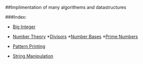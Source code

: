 ##Implimentation of many algorithems and datastructures

###Index:

* [Big Integer](https://github.com/SH-anonta/CPP-Code-Snippets/tree/master/Big%20Integer)

* [Number Theory](https://github.com/SH-anonta/CPP-Code-Snippets/tree/master/Number%20Theory)
 *[Divisors](https://github.com/SH-anonta/CPP-Code-Snippets/tree/master/Number%20Theory/Divisors)
 *[Number Bases](https://github.com/SH-anonta/CPP-Code-Snippets/tree/master/Number%20Theory/Number%20Bases)
 *[Prime Numbers](https://github.com/SH-anonta/CPP-Code-Snippets/tree/master/Number%20Theory/Prime%20Numbers) 

* [Pattern Printing](https://github.com/SH-anonta/CPP-Code-Snippets/tree/master/Pattern%20Printing)
* [String Manipulation](https://github.com/SH-anonta/CPP-Code-Snippets/tree/master/String%20Manipulation)
